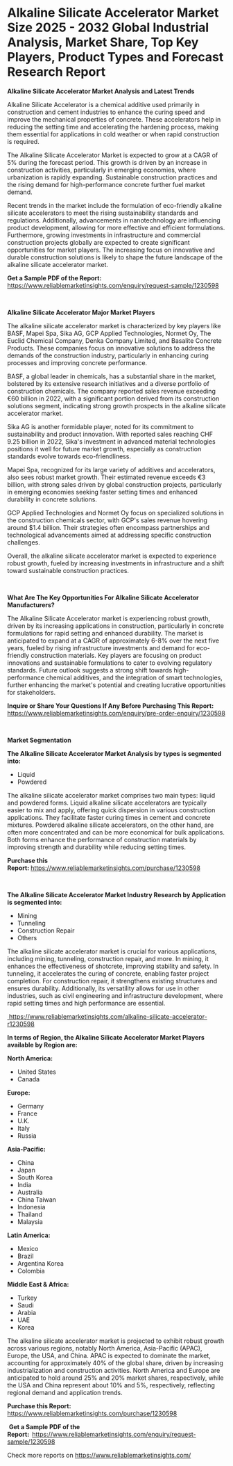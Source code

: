 <p><h1>Alkaline Silicate Accelerator Market Size 2025 - 2032 Global Industrial Analysis, Market Share, Top Key Players, Product Types and Forecast Research Report</h1></p><p><strong>Alkaline Silicate Accelerator Market Analysis and Latest Trends</strong></p>
<p><p>Alkaline Silicate Accelerator is a chemical additive used primarily in construction and cement industries to enhance the curing speed and improve the mechanical properties of concrete. These accelerators help in reducing the setting time and accelerating the hardening process, making them essential for applications in cold weather or when rapid construction is required.</p><p>The Alkaline Silicate Accelerator Market is expected to grow at a CAGR of 5% during the forecast period. This growth is driven by an increase in construction activities, particularly in emerging economies, where urbanization is rapidly expanding. Sustainable construction practices and the rising demand for high-performance concrete further fuel market demand. </p><p>Recent trends in the market include the formulation of eco-friendly alkaline silicate accelerators to meet the rising sustainability standards and regulations. Additionally, advancements in nanotechnology are influencing product development, allowing for more effective and efficient formulations. Furthermore, growing investments in infrastructure and commercial construction projects globally are expected to create significant opportunities for market players. The increasing focus on innovative and durable construction solutions is likely to shape the future landscape of the alkaline silicate accelerator market.</p></p>
<p><strong>Get a Sample PDF of the Report:&nbsp;</strong> <a href="https://www.reliablemarketinsights.com/enquiry/request-sample/1230598?utm_campaign=2214&utm_medium=2&utm_source=Github&utm_content=ia&utm_term=03042025&utm_id=alkaline-silicate-accelerator">https://www.reliablemarketinsights.com/enquiry/request-sample/1230598</a></p>
<p>&nbsp;</p>
<p><strong>Alkaline Silicate Accelerator Major Market Players</strong></p>
<p><p>The alkaline silicate accelerator market is characterized by key players like BASF, Mapei Spa, Sika AG, GCP Applied Technologies, Normet Oy, The Euclid Chemical Company, Denka Company Limited, and Basalite Concrete Products. These companies focus on innovative solutions to address the demands of the construction industry, particularly in enhancing curing processes and improving concrete performance.</p><p>BASF, a global leader in chemicals, has a substantial share in the market, bolstered by its extensive research initiatives and a diverse portfolio of construction chemicals. The company reported sales revenue exceeding €60 billion in 2022, with a significant portion derived from its construction solutions segment, indicating strong growth prospects in the alkaline silicate accelerator market.</p><p>Sika AG is another formidable player, noted for its commitment to sustainability and product innovation. With reported sales reaching CHF 9.25 billion in 2022, Sika's investment in advanced material technologies positions it well for future market growth, especially as construction standards evolve towards eco-friendliness.</p><p>Mapei Spa, recognized for its large variety of additives and accelerators, also sees robust market growth. Their estimated revenue exceeds €3 billion, with strong sales driven by global construction projects, particularly in emerging economies seeking faster setting times and enhanced durability in concrete solutions.</p><p>GCP Applied Technologies and Normet Oy focus on specialized solutions in the construction chemicals sector, with GCP's sales revenue hovering around $1.4 billion. Their strategies often encompass partnerships and technological advancements aimed at addressing specific construction challenges.</p><p>Overall, the alkaline silicate accelerator market is expected to experience robust growth, fueled by increasing investments in infrastructure and a shift toward sustainable construction practices.</p></p>
<p>&nbsp;</p>
<p><strong>What Are The Key Opportunities For Alkaline Silicate Accelerator Manufacturers?</strong></p>
<p><p>The Alkaline Silicate Accelerator market is experiencing robust growth, driven by its increasing applications in construction, particularly in concrete formulations for rapid setting and enhanced durability. The market is anticipated to expand at a CAGR of approximately 6-8% over the next five years, fueled by rising infrastructure investments and demand for eco-friendly construction materials. Key players are focusing on product innovations and sustainable formulations to cater to evolving regulatory standards. Future outlook suggests a strong shift towards high-performance chemical additives, and the integration of smart technologies, further enhancing the market's potential and creating lucrative opportunities for stakeholders.</p></p>
<p><strong>Inquire or Share Your Questions If Any Before Purchasing This Report:</strong> <a href="https://www.reliablemarketinsights.com/enquiry/pre-order-enquiry/1230598?utm_campaign=2214&utm_medium=2&utm_source=Github&utm_content=ia&utm_term=03042025&utm_id=alkaline-silicate-accelerator">https://www.reliablemarketinsights.com/enquiry/pre-order-enquiry/1230598</a></p>
<p>&nbsp;</p>
<p><strong>Market Segmentation</strong></p>
<p><strong>The Alkaline Silicate Accelerator Market Analysis by types is segmented into:</strong></p>
<p><ul><li>Liquid</li><li>Powdered</li></ul></p>
<p><p>The alkaline silicate accelerator market comprises two main types: liquid and powdered forms. Liquid alkaline silicate accelerators are typically easier to mix and apply, offering quick dispersion in various construction applications. They facilitate faster curing times in cement and concrete mixtures. Powdered alkaline silicate accelerators, on the other hand, are often more concentrated and can be more economical for bulk applications. Both forms enhance the performance of construction materials by improving strength and durability while reducing setting times.</p></p>
<p><strong>Purchase this Report:&nbsp;</strong><a href="https://www.reliablemarketinsights.com/purchase/1230598?utm_campaign=2214&utm_medium=2&utm_source=Github&utm_content=ia&utm_term=03042025&utm_id=alkaline-silicate-accelerator">https://www.reliablemarketinsights.com/purchase/1230598</a></p>
<p>&nbsp;</p>
<p><strong>The Alkaline Silicate Accelerator Market Industry Research by Application is segmented into:</strong></p>
<p><ul><li>Mining</li><li>Tunneling</li><li>Construction Repair</li><li>Others</li></ul></p>
<p><p>The alkaline silicate accelerator market is crucial for various applications, including mining, tunneling, construction repair, and more. In mining, it enhances the effectiveness of shotcrete, improving stability and safety. In tunneling, it accelerates the curing of concrete, enabling faster project completion. For construction repair, it strengthens existing structures and ensures durability. Additionally, its versatility allows for use in other industries, such as civil engineering and infrastructure development, where rapid setting times and high performance are essential.</p></p>
<p><a href="https://www.reliablemarketinsights.com/alkaline-silicate-accelerator-r1230598?utm_campaign=2214&utm_medium=2&utm_source=Github&utm_content=ia&utm_term=03042025&utm_id=alkaline-silicate-accelerator">&nbsp;https://www.reliablemarketinsights.com/alkaline-silicate-accelerator-r1230598</a></p>
<p><strong>In terms of Region, the Alkaline Silicate Accelerator Market Players available by Region are:</strong></p>
<p>
    <p> <strong> North America: </strong>
        <ul>
            <li>United States</li>
            <li>Canada</li>
        </ul>
        </p> 
    <p> <strong> Europe: </strong>
        <ul>
            <li>Germany</li>
            <li>France</li>
            <li>U.K.</li>
            <li>Italy</li>
            <li>Russia</li>
        </ul>
        </p> 
    <p> <strong> Asia-Pacific: </strong>
        <ul>
            <li>China</li>
            <li>Japan</li>
            <li>South Korea</li>
            <li>India</li>
            <li>Australia</li>
            <li>China Taiwan</li>
            <li>Indonesia</li>
            <li>Thailand</li>
            <li>Malaysia</li>
        </ul>
        </p> 
    <p> <strong> Latin America: </strong>
        <ul>
            <li>Mexico</li>
            <li>Brazil</li>
            <li>Argentina Korea</li>
            <li>Colombia</li>
        </ul>
        </p> 
    <p> <strong> Middle East & Africa: </strong>
        <ul>
            <li>Turkey</li>
            <li>Saudi</li>
            <li>Arabia</li>
            <li>UAE</li>
            <li>Korea</li>
        </ul>
    </p>
    </p>
<p><p>The alkaline silicate accelerator market is projected to exhibit robust growth across various regions, notably North America, Asia-Pacific (APAC), Europe, the USA, and China. APAC is expected to dominate the market, accounting for approximately 40% of the global share, driven by increasing industrialization and construction activities. North America and Europe are anticipated to hold around 25% and 20% market shares, respectively, while the USA and China represent about 10% and 5%, respectively, reflecting regional demand and application trends.</p></p>
<p><strong>Purchase this Report: </strong><a href="https://www.reliablemarketinsights.com/purchase/1230598?utm_campaign=2214&utm_medium=2&utm_source=Github&utm_content=ia&utm_term=03042025&utm_id=alkaline-silicate-accelerator">https://www.reliablemarketinsights.com/purchase/1230598</a></p>
<p>&nbsp;<strong>Get a Sample PDF of the Report:&nbsp;&nbsp;</strong><a href="https://www.reliablemarketinsights.com/enquiry/request-sample/1230598?utm_campaign=2214&utm_medium=2&utm_source=Github&utm_content=ia&utm_term=03042025&utm_id=alkaline-silicate-accelerator">https://www.reliablemarketinsights.com/enquiry/request-sample/1230598</a></p>
<p><strong></strong></p>
<p>Check more reports on <a href="https://www.reliablemarketinsights.com/?utm_campaign=2214&utm_medium=2&utm_source=Github&utm_content=ia&utm_term=03042025&utm_id=alkaline-silicate-accelerator">https://www.reliablemarketinsights.com/</a></p>